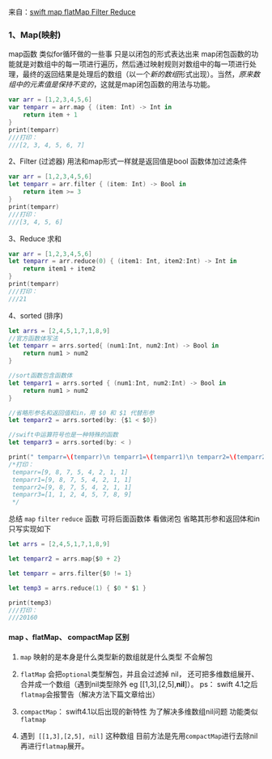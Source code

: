 来自：[swift  map flatMap  Filter Reduce](https://www.jianshu.com/p/1dcbc0a53ea2)

### 1、Map(映射)

map函数 类似for循环做的一些事 只是以闭包的形式表达出来 map闭包函数的功能就是对数组中的每一项进行遍历，然后通过映射规则对数组中的每一项进行处理，最终的返回结果是处理后的数组（以一个*新的数组*形式出现）。当然，*原来数组中的元素值是保持不变的*，这就是map闭包函数的用法与功能。

```swift
var arr = [1,2,3,4,5,6]
var temparr = arr.map { (item: Int) -> Int in
    return item + 1
}
print(temparr)
///打印：
///[2, 3, 4, 5, 6, 7]
```



2、Filter (过滤器) 用法和map形式一样就是返回值是bool 函数体加过滤条件 

```swift
var arr = [1,2,3,4,5,6]
let temparr = arr.filter { (item: Int) -> Bool in
    return item >= 3
}
print(temparr)
///打印：
///[3, 4, 5, 6]
```



3、Reduce 求和 

```swift
var arr = [1,2,3,4,5,6]
let temparr = arr.reduce(0) { (item1: Int, item2:Int) -> Int in
    return item1 + item2
}
print(temparr)
///打印：
///21
```

4、sorted (排序)

```swift
let arrs = [2,4,5,1,7,1,8,9]
//官方函数体写法
let temparr = arrs.sorted{ (num1:Int, num2:Int) -> Bool in
    return num1 > num2
}

//sort函数包含函数体
let temparr1 = arrs.sorted { (num1:Int, num2:Int) -> Bool in
    return num1 > num2
}

//省略形参名和返回值和in，用 $0 和 $1 代替形参
let temparr2 = arrs.sorted(by: {$1 < $0})

//swift中运算符号也是一种特殊的函数
let temparr3 = arrs.sorted(by: < )

print(" temparr=\(temparr)\n temparr1=\(temparr1)\n temparr2=\(temparr2)\n temparr3=\(temparr3)")
/*打印：
 temparr=[9, 8, 7, 5, 4, 2, 1, 1]
 temparr1=[9, 8, 7, 5, 4, 2, 1, 1]
 temparr2=[9, 8, 7, 5, 4, 2, 1, 1]
 temparr3=[1, 1, 2, 4, 5, 7, 8, 9]
 */
```



总结 `map` `filter` `reduce` 函数 可将后面函数体 看做闭包 省略其形参和返回体和in 只写实现如下

```swift
let arrs = [2,4,5,1,7,1,8,9]

let temparr2 = arrs.map{$0 + 2}

let temparr = arrs.filter{$0 != 1}

let temp3 = arrs.reduce(1) { $0 * $1 }

print(temp3)
///打印：
///20160
```



#### map 、flatMap、 compactMap 区别

1. `map` 映射的是本身是什么类型新的数组就是什么类型 不会解包

2. `flatMap` 会把`optional`类型解包，并且会过滤掉 nil， 还可把多维数组展开、合并成一个数组（遇到nil类型除外 eg [[1,3],[2,5],**nil**]）。 ps： swift 4.1之后`flatmap`会报警告（解决方法下篇文章给出）


3. `compactMap`： swift4.1以后出现的新特性 为了解决多维数组nil问题 功能类似`flatmap` 

4. 遇到` [[1,3],[2,5], nil]` 这种数组 目前方法是先用`compactMap`进行去除nil 再进行`flatmap`展开。

